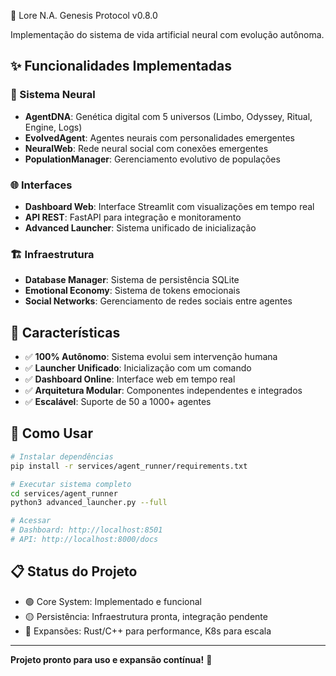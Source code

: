 🧬 Lore N.A. Genesis Protocol v0.8.0

Implementação do sistema de vida artificial neural com evolução autônoma.

## ✨ Funcionalidades Implementadas

### 🧠 Sistema Neural
- **AgentDNA**: Genética digital com 5 universos (Limbo, Odyssey, Ritual, Engine, Logs)
- **EvolvedAgent**: Agentes neurais com personalidades emergentes
- **NeuralWeb**: Rede neural social com conexões emergentes
- **PopulationManager**: Gerenciamento evolutivo de populações

### 🌐 Interfaces
- **Dashboard Web**: Interface Streamlit com visualizações em tempo real
- **API REST**: FastAPI para integração e monitoramento
- **Advanced Launcher**: Sistema unificado de inicialização

### 🏗️ Infraestrutura
- **Database Manager**: Sistema de persistência SQLite
- **Emotional Economy**: Sistema de tokens emocionais
- **Social Networks**: Gerenciamento de redes sociais entre agentes

## 🎯 Características

- ✅ **100% Autônomo**: Sistema evolui sem intervenção humana
- ✅ **Launcher Unificado**: Inicialização com um comando
- ✅ **Dashboard Online**: Interface web em tempo real
- ✅ **Arquitetura Modular**: Componentes independentes e integrados
- ✅ **Escalável**: Suporte de 50 a 1000+ agentes

## 🚀 Como Usar

```bash
# Instalar dependências
pip install -r services/agent_runner/requirements.txt

# Executar sistema completo
cd services/agent_runner
python3 advanced_launcher.py --full

# Acessar
# Dashboard: http://localhost:8501
# API: http://localhost:8000/docs
```

## 📋 Status do Projeto

- 🟢 Core System: Implementado e funcional
- 🟡 Persistência: Infraestrutura pronta, integração pendente
- 🔵 Expansões: Rust/C++ para performance, K8s para escala

---

**Projeto pronto para uso e expansão contínua!** 🌟
